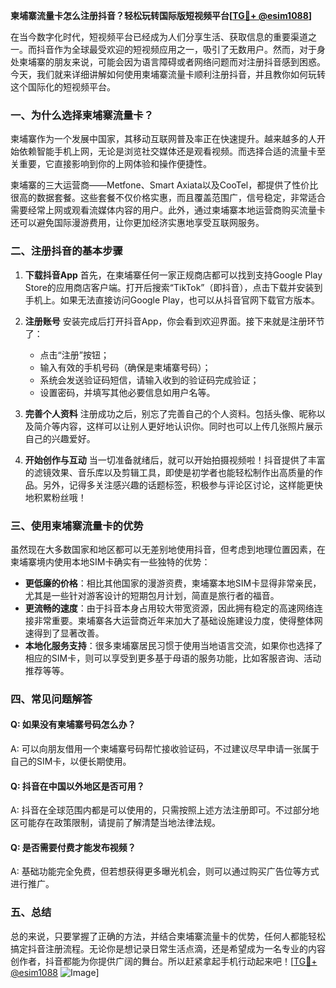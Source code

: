 **柬埔寨流量卡怎么注册抖音？轻松玩转国际版短视频平台[[TG💪+ @esim1088](https://t.me/s/esim1088)]**

在当今数字化时代，短视频平台已经成为人们分享生活、获取信息的重要渠道之一。而抖音作为全球最受欢迎的短视频应用之一，吸引了无数用户。然而，对于身处柬埔寨的朋友来说，可能会因为语言障碍或者网络问题而对注册抖音感到困惑。今天，我们就来详细讲解如何使用柬埔寨流量卡顺利注册抖音，并且教你如何玩转这个国际化的短视频平台。

### 一、为什么选择柬埔寨流量卡？

柬埔寨作为一个发展中国家，其移动互联网普及率正在快速提升。越来越多的人开始依赖智能手机上网，无论是浏览社交媒体还是观看视频。而选择合适的流量卡至关重要，它直接影响到你的上网体验和操作便捷性。

柬埔寨的三大运营商——Metfone、Smart Axiata以及CooTel，都提供了性价比很高的数据套餐。这些套餐不仅价格实惠，而且覆盖范围广，信号稳定，非常适合需要经常上网或观看流媒体内容的用户。此外，通过柬埔寨本地运营商购买流量卡还可以避免国际漫游费用，让你更加经济实惠地享受互联网服务。

### 二、注册抖音的基本步骤

1. **下载抖音App**
   首先，在柬埔寨任何一家正规商店都可以找到支持Google Play Store的应用商店客户端。打开后搜索“TikTok”（即抖音），点击下载并安装到手机上。如果无法直接访问Google Play，也可以从抖音官网下载官方版本。

2. **注册账号**
   安装完成后打开抖音App，你会看到欢迎界面。接下来就是注册环节了：
   - 点击“注册”按钮；
   - 输入有效的手机号码（确保是柬埔寨号码）；
   - 系统会发送验证码短信，请输入收到的验证码完成验证；
   - 设置密码，并填写其他必要信息如用户名等。

3. **完善个人资料**
   注册成功之后，别忘了完善自己的个人资料。包括头像、昵称以及简介等内容，这样可以让别人更好地认识你。同时也可以上传几张照片展示自己的兴趣爱好。

4. **开始创作与互动**
   当一切准备就绪后，就可以开始拍摄视频啦！抖音提供了丰富的滤镜效果、音乐库以及剪辑工具，即使是初学者也能轻松制作出高质量的作品。另外，记得多关注感兴趣的话题标签，积极参与评论区讨论，这样能更快地积累粉丝哦！

### 三、使用柬埔寨流量卡的优势

虽然现在大多数国家和地区都可以无差别地使用抖音，但考虑到地理位置因素，在柬埔寨境内使用本地SIM卡确实有一些独特的优势：

- **更低廉的价格**：相比其他国家的漫游资费，柬埔寨本地SIM卡显得非常亲民，尤其是一些针对游客设计的短期包月计划，简直是旅行者的福音。
- **更流畅的速度**：由于抖音本身占用较大带宽资源，因此拥有稳定的高速网络连接非常重要。柬埔寨各大运营商近年来加大了基础设施建设力度，使得整体网速得到了显著改善。
- **本地化服务支持**：很多柬埔寨居民习惯于使用当地语言交流，如果你也选择了相应的SIM卡，则可以享受到更多基于母语的服务功能，比如客服咨询、活动推荐等等。

### 四、常见问题解答

#### Q: 如果没有柬埔寨号码怎么办？
A: 可以向朋友借用一个柬埔寨号码帮忙接收验证码，不过建议尽早申请一张属于自己的SIM卡，以便长期使用。

#### Q: 抖音在中国以外地区是否可用？
A: 抖音在全球范围内都是可以使用的，只需按照上述方法注册即可。不过部分地区可能存在政策限制，请提前了解清楚当地法律法规。

#### Q: 是否需要付费才能发布视频？
A: 基础功能完全免费，但若想获得更多曝光机会，则可以通过购买广告位等方式进行推广。

### 五、总结

总的来说，只要掌握了正确的方法，并结合柬埔寨流量卡的优势，任何人都能轻松搞定抖音注册流程。无论你是想记录日常生活点滴，还是希望成为一名专业的内容创作者，抖音都能为你提供广阔的舞台。所以赶紧拿起手机行动起来吧！[[TG💪+ @esim1088](https://t.me/s/esim1088) ![Image](https://i.postimg.cc/4NQfJmqS/Snipaste-2025-05-13-00-14-12.png)]